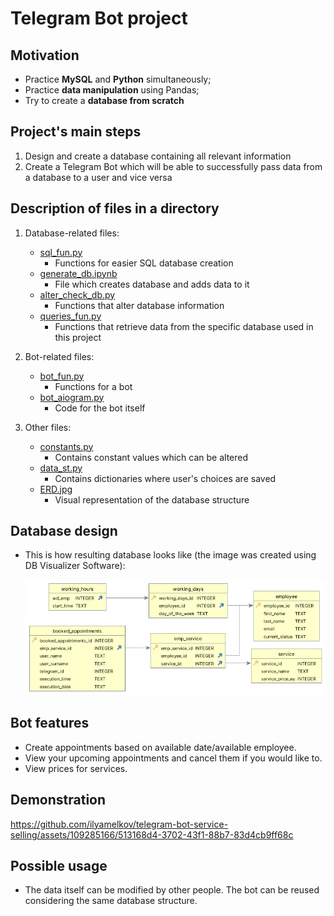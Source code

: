 # **Telegram Bot project**

## **Motivation**
- Practice **MySQL** and **Python** simultaneously;
- Practice **data manipulation** using Pandas;
- Try to create a **database from scratch**

## **Project's main steps** 
1. Design and create a database containing all relevant information 
2. Create a Telegram Bot which will be able to successfully pass data from a database to a user and vice versa

## **Description of files in a directory**
1. Database-related files:

    * <ins>sql_fun.py</ins>
        * Functions for easier SQL database creation
    * <ins>generate_db.ipynb</ins>
        * File which creates database and adds data to it  
    * <ins>alter_check_db.py</ins>
        * Functions that alter database information
    * <ins>queries_fun.py</ins>
        * Functions that retrieve data from the specific database used in this project

2. Bot-related files:
    * <ins>bot_fun.py</ins>
        * Functions for a bot 
    * <ins>bot_aiogram.py</ins> 
        * Code for the bot itself

3. Other files:
    * <ins>constants.py</ins>
        * Contains constant values which can be altered
    * <ins>data_st.py</ins>
        * Contains dictionaries where user's choices are saved
    * <ins>ERD.jpg</ins>
        * Visual representation of the database structure

## **Database design**
* This is how resulting database looks like (the image was created using DB Visualizer Software): 
 
  ![DB structure](/ERD.jpg)

## **Bot features**
- Create appointments based on available date/available employee.
- View your upcoming appointments and cancel them if you would like to.
- View prices for services.

## **Demonstration**
https://github.com/ilyamelkov/telegram-bot-service-selling/assets/109285166/513168d4-3702-43f1-88b7-83d4cb9ff68c


## **Possible usage**
- The data itself can be modified by other people. The bot can be reused considering the same database structure.
